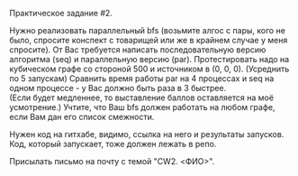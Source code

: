 Практическое задание #2.

Нужно реализовать параллельный bfs (возьмите алгос с пары, кого не было, спросите конспект с товарищей или же в крайнем
случае у меня спросите). От Вас требуется написать последовательную версию алгоритма (seq) и параллельную версию (par).
Протестировать надо на кубическом графе со стороной 500 и источником в (0, 0, 0). (Усреднить по 5 запускам)
Сравнить время работы par на 4 процессах и seq на одном процессе - у Вас должно быть раза в 3 быстрее.  
(Если будет медленнее, то выставление баллов оставляется на моё усмотрение.) Учтите, что Ваш bfs должен работать на 
любом графе, если Вам дан его список смежности.

Нужен код на гитхабе, видимо, ссылка на него и результаты запусков. Код, который запускает, тоже должен лежать в репо.

Присылать письмо на почту с темой "CW2. <ФИО>".